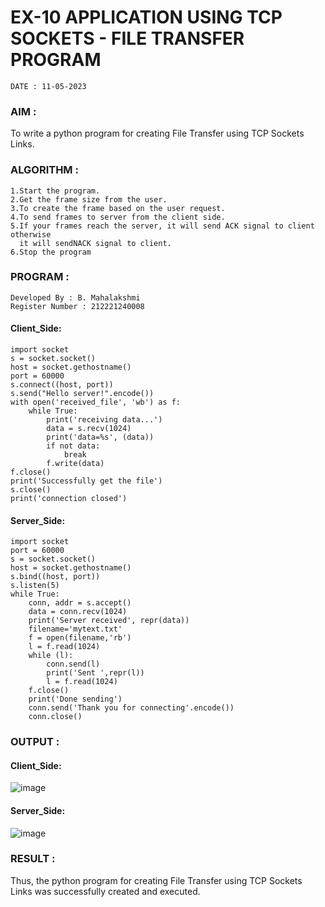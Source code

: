 # EX-10 APPLICATION USING TCP SOCKETS - FILE TRANSFER PROGRAM
```
DATE : 11-05-2023
```
### AIM :
To write a python program for creating File Transfer using TCP Sockets Links.
### ALGORITHM :
```
1.Start the program.
2.Get the frame size from the user.
3.To create the frame based on the user request.
4.To send frames to server from the client side.
5.If your frames reach the server, it will send ACK signal to client otherwise 
  it will sendNACK signal to client.
6.Stop the program
```
### PROGRAM :
```
Developed By : B. Mahalakshmi
Register Number : 212221240008
```
#### Client_Side:
```
import socket
s = socket.socket()
host = socket.gethostname()
port = 60000
s.connect((host, port))
s.send("Hello server!".encode())
with open('received_file', 'wb') as f:
    while True:
        print('receiving data...')
        data = s.recv(1024)
        print('data=%s', (data))
        if not data:
            break
        f.write(data)
f.close()
print('Successfully get the file')
s.close()
print('connection closed')

```

#### Server_Side:
```
import socket
port = 60000
s = socket.socket()
host = socket.gethostname()
s.bind((host, port))
s.listen(5)
while True:
    conn, addr = s.accept()
    data = conn.recv(1024)
    print('Server received', repr(data))
    filename='mytext.txt'
    f = open(filename,'rb')
    l = f.read(1024)
    while (l):
        conn.send(l)
        print('Sent ',repr(l))
        l = f.read(1024)
    f.close()
    print('Done sending')
    conn.send('Thank you for connecting'.encode())
    conn.close()
```
### OUTPUT :
#### Client_Side:
![image](https://github.com/Pavan-Gv/EX-10/assets/94827772/efdea677-4097-440a-86c8-a135d5136388)
#### Server_Side:
![image](https://github.com/Pavan-Gv/EX-10/assets/94827772/7aae54ab-5fa5-4c2b-bb55-c0343b0ab6b1)
### RESULT :
Thus, the python program for creating File Transfer using TCP Sockets Links was successfully created and executed.
